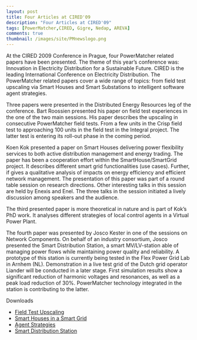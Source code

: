 ```yaml
---
layout: post
title: Four Articles at CIRED'09
description: "Four Articles at CIRED'09"
tags: [PowerMatcher,CIRED, Gigre, Nedap, AREVA]
comments: true
thumbnail: /images/site/PMnewslogo.png
---
```


At the CIRED 2009 Conference in Prague, four PowerMatcher related papers have been presented. The theme of this year’s conference was: Innovation in Electricity Distribution for a Sustainable Future. CIRED is the leading International Conference on Electricity Distribution. The PowerMatcher related papers cover a wide range of topics: from field test upscaling via Smart Houses and Smart Substations to intelligent software agent strategies.

 
Three papers were presented in the Distributed Energy Resources leg of the conference. Bart Roossien presented his paper on field test experiences in the one of the two main sessions. His paper describes the upscaling in consecutive PowerMatcher field tests. From a few units in the Crisp field test to approaching 100 units in the field test in the Integral project. The latter test is entering its roll-out phase in the coming period.

 
Koen Kok presented a paper on Smart Houses delivering power flexibility services to both active distribution management and energy trading. The paper has been a cooperation effort within the SmartHouse/SmartGrid project. It describes different smart grid functionalities (use cases). Further, if gives a qualitative analysis of impacts on energy efficiency and efficient network management. The presentation of this paper was part of a round table session on research directions. Other interesting talks in this session are held by Enexis and Enel. The three talks in the session initiated a lively discussion among speakers and the audience.

 
The third presented paper is more theoretical in nature and is part of Kok’s PhD work. It analyses different strategies of local control agents in a Virtual Power Plant.

 
The fourth paper was presented by Josco Kester in one of the sessions on Network Components. On behalf of an industry consortium, Josco presented the Smart Distribution Station, a smart MV/LV-station able of managing power flows while maintaining power quality and reliability. A prototype of this station is currently being tested in the Flex Power Grid Lab in Arnhem (NL). Demonstration in a live test grid of the Dutch grid operator Liander will be conducted in a later stage. First simulation results show a significant reduction of harmonic voltages and resonances, as well as a peak load reduction of 30%. PowerMatcher technology integrated in the station is contributing to the latter.


Downloads
* [Field Test Upscaling](http://www.ecn.nl/publications/default.aspx?nr=ECN-M--09-081/)
* [Smart Houses in a Smart Grid](http://www.ecn.nl/publications/default.aspx?nr=ECN-M--09-110)
* [Agent Strategies](http://www.ecn.nl/publications/default.aspx?nr=ECN-M--09-111)
* [Smart Distribution Station](http://www.ecn.nl/publications/default.aspx?nr=ECN-M--09-087)
